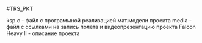 #TRS_РКТ

ksp.c - файл с программной реализацией мат.модели проекта
media - файл с ссылками на запись полёта и видеопрезентацию проекта
Falcon Heavy ll - описание проекта 
